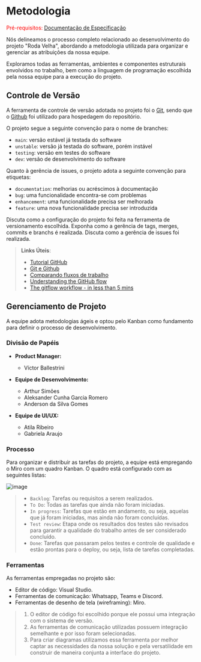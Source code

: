
# Metodologia

<span style="color:red">Pré-requisitos: <a href="2-Especificação do Projeto.md"> Documentação de Especificação</a></span>


Nós delineamos o processo completo relacionado ao desenvolvimento do projeto "Roda Velha", abordando a metodologia utilizada para organizar e gerenciar as atribuições da nossa equipe.

Exploramos todas as ferramentas, ambientes e componentes estruturais envolvidos no trabalho, bem como a linguagem de programação escolhida pela nossa equipe para a execução do projeto.

## Controle de Versão

A ferramenta de controle de versão adotada no projeto foi o
[Git](https://git-scm.com/), sendo que o [Github](https://github.com)
foi utilizado para hospedagem do repositório.

O projeto segue a seguinte convenção para o nome de branches:

- `main`: versão estável já testada do software
- `unstable`: versão já testada do software, porém instável
- `testing`: versão em testes do software
- `dev`: versão de desenvolvimento do software

Quanto à gerência de issues, o projeto adota a seguinte convenção para
etiquetas:

- `documentation`: melhorias ou acréscimos à documentação
- `bug`: uma funcionalidade encontra-se com problemas
- `enhancement`: uma funcionalidade precisa ser melhorada
- `feature`: uma nova funcionalidade precisa ser introduzida

Discuta como a configuração do projeto foi feita na ferramenta de versionamento escolhida. Exponha como a gerência de tags, merges, commits e branchs é realizada. Discuta como a gerência de issues foi realizada.

> **Links Úteis**:
> - [Tutorial GitHub](https://guides.github.com/activities/hello-world/)
> - [Git e Github](https://www.youtube.com/playlist?list=PLHz_AreHm4dm7ZULPAmadvNhH6vk9oNZA)
>  - [Comparando fluxos de trabalho](https://www.atlassian.com/br/git/tutorials/comparing-workflows)
> - [Understanding the GitHub flow](https://guides.github.com/introduction/flow/)
> - [The gitflow workflow - in less than 5 mins](https://www.youtube.com/watch?v=1SXpE08hvGs)

## Gerenciamento de Projeto

A equipe adota metodologias ágeis e optou pelo Kanban como fundamento para definir o processo de desenvolvimento.

### Divisão de Papéis

- **Product Manager:**
  - Víctor Ballestrini
 
- **Equipe de Desenvolvimento:**
  - Arthur Simões
  - Aleksander Cunha Garcia Romero
  - Anderson da Silva Gomes

- **Equipe de UI/UX:**
  - Atila Ribeiro
  - Gabriela Araujo



### Processo

Para organizar e distribuir as tarefas do projeto, a equipe está empregando o Miro com um quadro Kanban. O quadro está configurado com as seguintes listas:

![image](https://github.com/ICEI-PUC-Minas-PMV-ADS/pmv-ads-2024-1-e2-proj-int-t8-pmv-ads-2024-1-e2-roda-velha/assets/145074016/592291f0-ea15-44b3-b70f-25db1a54d85a)

> - `Backlog`: Tarefas ou requisitos a serem realizados.
> - `To Do`: Todas as tarefas que ainda não foram iniciadas.
> - `In progress`: Tarefas que estão em andamento, ou seja, aquelas que já foram iniciadas, mas ainda não foram concluídas.
> - `Test review`: Etapa onde os resultados dos testes são revisados para garantir a qualidade do trabalho antes de ser considerado concluído.
> - `Done`: Tarefas que passaram pelos testes e controle de qualidade e estão prontas para o deploy, ou seja, lista de tarefas completadas.
 

### Ferramentas

As ferramentas empregadas no projeto são:

- Editor de código: Visual Studio.
- Ferramentas de comunicação: Whatsapp, Teams e Discord.
- Ferramentas de desenho de tela (wireframing): Miro.

> 1. O editor de código foi escolhido porque ele possui uma integração com o sistema de versão. 
> 2. As ferramentas de comunicação utilizadas possuem integração semelhante e por isso foram selecionadas.
> 3. Para criar diagramas utilizamos essa ferramenta por melhor captar as necessidades da nossa solução e pela versatilidade em construir de maneira conjunta a interface do projeto.
